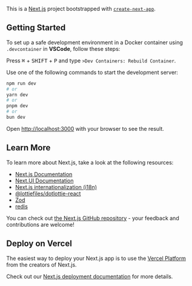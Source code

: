 This is a [Next.js](https://nextjs.org/) project bootstrapped with [`create-next-app`](https://github.com/vercel/next.js/tree/canary/packages/create-next-app).

## Getting Started

To set up a safe development environment in a Docker container using `.devcontainer` in **VSCode**, follow these steps:

Press <kbd>⌘</kbd> + <kbd>SHIFT</kbd> + <kbd>P</kbd> and type `>Dev Containers: Rebuild Container`.

Use one of the following commands to start the development server:

```bash
npm run dev
# or
yarn dev
# or
pnpm dev
# or
bun dev
```

Open [http://localhost:3000](http://localhost:3000) with your browser to see the result.

## Learn More

To learn more about Next.js, take a look at the following resources:

- [Next.js Documentation](https://nextjs.org/docs)
- [Next.UI Documentation](https://nextui.org/docs/)
- [Next.js internationalization (i18n)](https://next-intl-docs.vercel.app/docs/getting-started)
- [@lottiefiles/dotlottie-react](https://developers.lottiefiles.com/docs/dotlottie-player/dotlottie-react/)
- [Zod](https://zod.dev/)
- [redis]()

You can check out [the Next.js GitHub repository](https://github.com/vercel/next.js/) - your feedback and contributions are welcome!

## Deploy on Vercel

The easiest way to deploy your Next.js app is to use the [Vercel Platform](https://vercel.com/new?utm_medium=default-template&filter=next.js&utm_source=create-next-app&utm_campaign=create-next-app-readme) from the creators of Next.js.

Check out our [Next.js deployment documentation](https://nextjs.org/docs/deployment) for more details.
